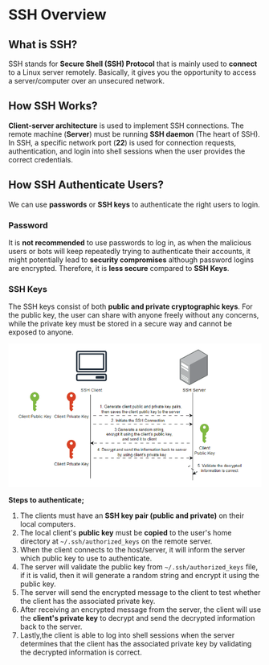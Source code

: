 # SSH Overview

## What is SSH?

SSH stands for **Secure Shell (SSH) Protocol** that is mainly used to **connect** to a Linux server remotely. Basically, it gives you the opportunity to access a server/computer over an unsecured network.

## How SSH Works?

**Client-server architecture** is used to implement SSH connections. The remote machine (**Server**) must be running **SSH daemon** (The heart of SSH). In SSH, a specific network port (**22**) is used for connection requests, authentication, and login into shell sessions when the user provides the correct credentials.

## How SSH Authenticate Users?
  
We can use **passwords** or **SSH keys** to authenticate the right users to login.

### Password

It is **not recommended** to use passwords to log in, as when the malicious users or bots will keep repeatedly trying to authenticate their accounts, it might potentially lead to **security compromises** although password logins are encrypted. Therefore, it is **less secure** compared to **SSH Keys**.

### SSH Keys

The SSH keys consist of both **public and private cryptographic keys**. For the public key, the user can share with anyone freely without any concerns, while the private key must be stored in a secure way and cannot be exposed to anyone.

![SSH Process Diagram](../../assets/ssh/ssh_process.gif)

**Steps to authenticate;**

1. The clients must have an **SSH key pair (public and private)** on their local computers.
2. The local client's **public key** must be **copied** to the user's home directory at `~/.ssh/authorized_keys` on the remote server.
3. When the client connects to the host/server, it will inform the server which public key to use to authenticate.
4. The server will validate the public key from `~/.ssh/authorized_keys` file, if it is valid, then it will generate a random string and encrypt it using the public key.
5. The server will send the encrypted message to the client to test whether the client has the associated private key.
6. After receiving an encrypted message from the server, the client will use the **client's private key** to decrypt and send the decrypted information back to the server.
7. Lastly,the client is able to log into shell sessions when the server determines that the client has the associated private key by validating the decrypted information is correct.